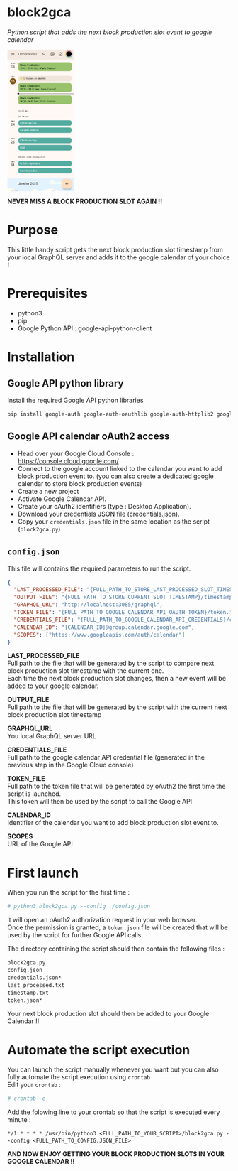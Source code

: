# block2gca
*Python script that adds the next block production slot event to google calendar* 

<img align=center src="./google_cal.png" alt="Google Calendar" width="30%">

**NEVER MISS A BLOCK PRODUCTION SLOT AGAIN !!**

# Purpose
This little handy script gets the next block production slot timestamp from your local GraphQL server and adds it to the google calendar of your choice !  

# Prerequisites
* python3
* pip
* Google Python API : google-api-python-client

# Installation
## Google API python library
Install the required Google API python libraries  

```bash
pip install google-auth google-auth-oauthlib google-auth-httplib2 google-api-python-client
```
## Google API calendar oAuth2 access  

* Head over your Google Cloud Console : https://console.cloud.google.com/
* Connect to the google account linked to the calendar you want to add block production event to. (you can also create a dedicated google calendar to store block production events)
* Create a new project
* Activate Google Calendar API.
* Create your oAuth2 identifiers (type : Desktop Application).
* Download your credentials JSON file (credentials.json).
* Copy your `credentials.json` file in the same location as the script (`block2gca.py`)

## `config.json` 
This file will contains the required parameters to run the script.  

```json
{
  "LAST_PROCESSED_FILE": "{FULL_PATH_TO_STORE_LAST_PROCESSED_SLOT_TIMESTAMP}/last_processed.txt",
  "OUTPUT_FILE": "{FULL_PATH_TO_STORE_CURRENT_SLOT_TIMESTAMP}/timestamp.txt",
  "GRAPHQL_URL": "http://localhost:3085/graphql",
  "TOKEN_FILE": "{FULL_PATH_TO_GOOGLE_CALENDAR_API_OAUTH_TOKEN}/token.json",
  "CREDENTIALS_FILE": "{FULL_PATH_TO_GOOGLE_CALENDAR_API_CREDENTIALS}/credentials.json",
  "CALENDAR_ID": "{CALENDAR_ID}@group.calendar.google.com",
  "SCOPES": ["https://www.googleapis.com/auth/calendar"]
}
```
**LAST_PROCESSED_FILE**  
Full path to the file that will be generated by the script to compare next block production slot timestamp with the current one.  
Each time the next block production slot changes, then a new event will be added to your google calendar.  

**OUTPUT_FILE**  
Full path to the file that will be generated by the script with the current next block production slot timestamp  

**GRAPHQL_URL**  
You local GraphQL server URL  
  
**CREDENTIALS_FILE**  
Full path to the google calendar API credential file (generated in the previous step in the Google Cloud console)  
  
**TOKEN_FILE**  
Full path to the token file that will be generated by oAuth2 the first time the script is launched.  
This token will then be used by the script to call the Google API  
  
**CALENDAR_ID**  
Identifier of the calendar you want to add block production slot event to.  
  
**SCOPES**  
URL of the Google API  
  
# First launch  
When you run the script for the first time :   

```bash
# python3 block2gca.py --config ./config.json
```

it will open an oAuth2 authorization request in your web browser.  
Once the permission is granted, a `token.json` file will be created that will be used by the script for further Google API calls.  
  
The directory containing the script should then contain the following files :  

```bash
block2gca.py
config.json
credentials.json*
last_processed.txt
timestamp.txt
token.json*
```
Your next block production slot should then be added to your Google Calendar !!  

# Automate the script execution
You can launch the script manually whenever you want but you can also fully automate the script execution using `crontab`  
Edit your `crontab` :  

```bash
# crontab -e
```

Add the folowing line to your crontab so that the script is executed every minute :  

```
*/1 * * * * /usr/bin/python3 <FULL_PATH_TO_YOUR_SCRIPT>/block2gca.py --config <FULL_PATH_TO_CONFIG.JSON_FILE>
```


**AND NOW ENJOY GETTING YOUR BLOCK PRODUCTION SLOTS IN YOUR GOOGLE CALENDAR !!**








